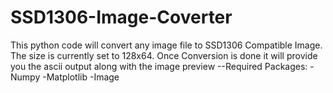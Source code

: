 # SSD1306-Image-Coverter
This python code will convert any image file to SSD1306 Compatible Image. The size is currently set to 128x64. Once Conversion is done it will provide you the ascii output along with the image preview
--Required Packages:
-Numpy
-Matplotlib
-Image
